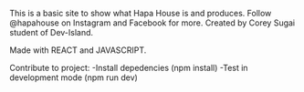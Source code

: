 This is a basic site to show what Hapa House is and produces.
Follow @hapahouse on Instagram and Facebook for more.
Created by Corey Sugai student of Dev-Island.

Made with REACT and JAVASCRIPT.

Contribute to project:
-Install depedencies (npm install)
-Test in development mode (npm run dev)
